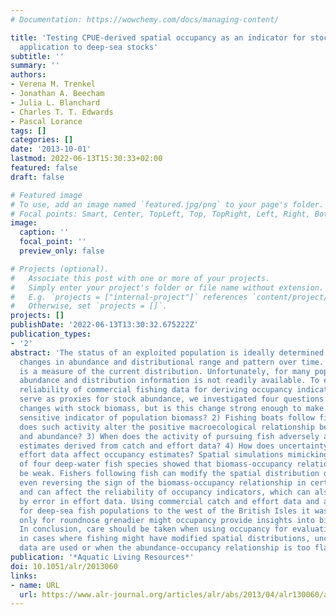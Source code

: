 ```yaml
---
# Documentation: https://wowchemy.com/docs/managing-content/

title: 'Testing CPUE-derived spatial occupancy as an indicator for stock abundance:
  application to deep-sea stocks'
subtitle: ''
summary: ''
authors:
- Verena M. Trenkel
- Jonathan A. Beecham
- Julia L. Blanchard
- Charles T. T. Edwards
- Pascal Lorance
tags: []
categories: []
date: '2013-10-01'
lastmod: 2022-06-13T15:30:33+02:00
featured: false
draft: false

# Featured image
# To use, add an image named `featured.jpg/png` to your page's folder.
# Focal points: Smart, Center, TopLeft, Top, TopRight, Left, Right, BottomLeft, Bottom, BottomRight.
image:
  caption: ''
  focal_point: ''
  preview_only: false

# Projects (optional).
#   Associate this post with one or more of your projects.
#   Simply enter your project's folder or file name without extension.
#   E.g. `projects = ["internal-project"]` references `content/project/deep-learning/index.md`.
#   Otherwise, set `projects = []`.
projects: []
publishDate: '2022-06-13T13:30:32.675222Z'
publication_types:
- '2'
abstract: 'The status of an exploited population is ideally determined by monitoring
  changes in abundance and distributional range and pattern over time. Area of occupancy
  is a measure of the current distribution. Unfortunately, for many populations, scientific
  abundance and distribution information is not readily available. To evaluate the
  reliability of commercial fishing data for deriving occupancy indicators that could
  serve as proxies for stock abundance, we investigated four questions: 1) Occupancy
  changes with stock biomass, but is this change strong enough to make occupancy a
  sensitive indicator of population biomass? 2) Fishing boats follow fish, but when
  does such activity alter the positive macroecological relationship between occupancy
  and abundance? 3) When does the activity of pursuing fish adversely affect occupancy
  estimates derived from catch and effort data? 4) How does uncertainty in fishing
  effort data affect occupancy estimates? Spatial simulations mimicking the dynamics
  of four deep-water fish species showed that biomass-occupancy relationships can
  be weak. Fishers following fish can modify the spatial distribution of target species,
  even reversing the sign of the biomass-occupancy relationship in certain cases,
  and can affect the reliability of occupancy indicators, which can also be impaired
  by error in effort data. Using commercial catch and effort data and abundance indices
  for deep-sea fish populations to the west of the British Isles it was found that
  only for roundnose grenadier might occupancy provide insights into biomass changes.
  In conclusion, care should be taken when using occupancy for evaluating range changes
  in cases where fishing might have modified spatial distributions, uncertain commercial
  data are used or when the abundance-occupancy relationship is too flat.'
publication: '*Aquatic Living Resources*'
doi: 10.1051/alr/2013060
links:
- name: URL
  url: https://www.alr-journal.org/articles/alr/abs/2013/04/alr130060/alr130060.html
---
```

